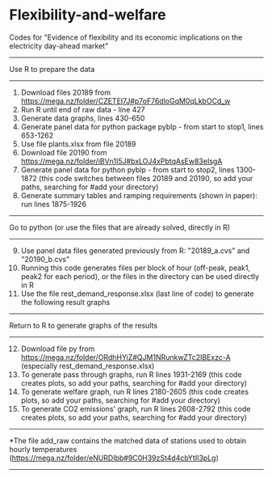 # Flexibility-and-welfare
Codes for "Evidence of flexibility and its economic implications on the electricity day-ahead market"

**************************************************************************************
Use R to prepare the data
**************************************************************************************
1. Download files 20189 from https://mega.nz/folder/CZETEI7J#p7oF76dloGqM0qLkbOCd_w 
2. Run R until end of raw data - line 427  
3. Generate data graphs, lines 430-650
4. Generate panel data for python package pyblp - from start to stop1, lines 653-1262
5. Use file plants.xlsx from file 20189 
6. Download file 20190 from https://mega.nz/folder/iBVn1I5J#bxLOJ4xPbtqAsEw83eIsgA
7. Generate panel data for python pyblp - from start to stop2, lines 1300-1872 (this code switches between files 20189 and 20190, so add your paths, searching for #add your directory)
8. Generate summary tables and ramping requirements (shown in paper): run lines 1875-1926

**************************************************************************************
Go to python (or use the files that are already solved, directly in R)
*************************************************************************************
9. Use panel data files generated previously from R: "20189_a.cvs" and "20190_b.cvs" 
10. Running this code generates files per block of hour (off-peak, peak1, peak2 for each period), or the files in the directory can be used directly in R
11. Use the file rest_demand_response.xlsx (last line of code) to generate the following result graphs


**************************************************************************************
Return to R to generate graphs of the results
**************************************************************************************
12. Download file py from https://mega.nz/folder/ORdhHYiZ#QJM1NRunkwZTc2IBExzc-A (especially rest_demand_response.xlsx)
13. To generate pass through graphs, run R lines 1931-2169 (this code creates plots, so add your paths, searching for #add your directory)
14. To generate welfare graph, run R lines 2180-2605 (this code creates plots, so add your paths, searching for #add your directory)
15. To generate CO2 emissions' graph, run R lines 2608-2792 (this code creates plots, so add your paths, searching for #add your directory)



***
*The file add_raw contains the matched data of stations used to obtain hourly temperatures (https://mega.nz/folder/eNURDIbb#9C0H39zSt4d4cbYtII3pLg)
***
